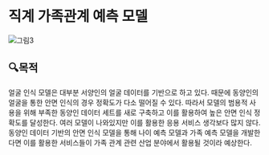 # 직계 가족관계 예측 모델
![그림3](https://github.com/kimsoheegh/kinship-verification/assets/91236577/41208082-c9ba-43a3-838f-d34997ae3a84)

## :mag:목적
얼굴 인식 모델은 대부분 서양인의 얼굴 데이터를 기반으로 하고 있다. 때문에 동양인의 얼굴을 통한 안면 인식의 경우 정확도가 다소 떨어질 수 있다. 따라서 모델의 범용적 사용을 위해 부족한 동양인 데이터 세트를 새로 구축하고 이를 활용하여 높은 안면 인식 정확도를 달성한다. 여러 모델이 나와있지만 이를 활용한 응용 서비스 생각보다 많지 않다. 동양인 데이터 기반의 안면 인식 모델을 통해 나이 예측 모델과 가족 예측 모델을 개발한다면 이를 활용한 서비스들이 가족 관계 관련 산업 분야에서 활용될 것이라 예상한다.
